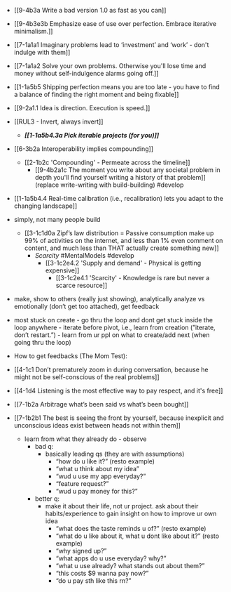 - [[9-4b3a Write a bad version 1.0 as fast as you can]]
- [[9-4b3e3b Emphasize ease of use over perfection. Embrace iterative minimalism.]]
- [[7-1a1a1 Imaginary problems lead to ‘investment’ and ‘work’ - don't indulge with them]]
- [[7-1a1a2 Solve your own problems. Otherwise you'll lose time and money without self-indulgence alarms going off.]]
- [[1-1a5b5 Shipping perfection means you are too late - you have to find a balance of finding the right moment and being fixable]]
- [[9-2a1.1 Idea is direction. Execution is speed.]]

- [[RUL3 - Invert, always invert]]
	- ***[[1-1a5b4.3a Pick iterable projects (for you)]]***

- [[6-3b2a Interoperability implies compounding]]
	- [[2-1b2c 'Compounding' - Permeate across the timeline]]
		- [[9-4b2a1c The moment you write about any societal problem in depth you'll find yourself writing a history of that problem]] (replace write-writing with build-building) #develop 

- [[1-1a5b4.4 Real-time calibration (i.e., recalibration) lets you adapt to the changing landscape]]

- simply, not many people build
	- [[3-1c1d0a Zipf’s law distribution = Passive consumption make up 99% of activities on the internet, and less than 1% even comment on content, and much less than THAT actually create something new]]
		- *Scarcity* #MentalModels #develop 
			- [[3-1c2e4.2 'Supply and demand' - Physical is getting expensive]]
				- [[3-1c2e4.1 'Scarcity' - Knowledge is rare but never a scarce resource]]

- make, show to others (really just showing), analytically analyze vs emotionally (don’t get too attached), get feedback

- most stuck on create - go thru the loop and dont get stuck inside the loop anywhere - iterate before pivot, i.e., learn from creation (”iterate, don’t restart.”) - learn from ur ppl on what to create/add next (when going thru the loop)

- How to get feedbacks (The Mom Test):
- [[4-1c1 Don’t prematurely zoom in during conversation, because he might not be self-conscious of the real problems]]
- [[4-1d4 Listening is the most effective way to pay respect, and it's free]]
- [[7-1b2a Arbitrage what’s been said vs what’s been bought]]
- [[7-1b2b1 The best is seeing the front by yourself, because inexplicit and unconscious ideas exist between heads not within them]]
	- learn from what they already do - observe
	    - bad q:
	        - basically leading qs (they are with assumptions)
	            - “how do u like it?” (resto example)
	            - “what u think about my idea”
	            - “wud u use my app everyday?”
	            - “feature request?”
	            - “wud u pay money for this?”
	    - better q:
	        - make it about their life, not ur project. ask about their habits/experience to gain insight on how to improve ur own idea
	            - “what does the taste reminds u of?” (resto example)
	            - “what do u like about it, what u dont like about it?” (resto example)
	            - “why signed up?”
	            - “what apps do u use everyday? why?”
	            - “what u use already? what stands out about them?”
	            - “this costs $9 wanna pay now?”
	            - “do u pay sth like this rn?”